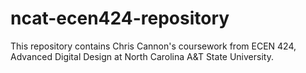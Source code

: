 # ncat-ecen424-repository

This repository contains Chris Cannon's coursework from ECEN 424, Advanced Digital Design at North Carolina A&T State University.
